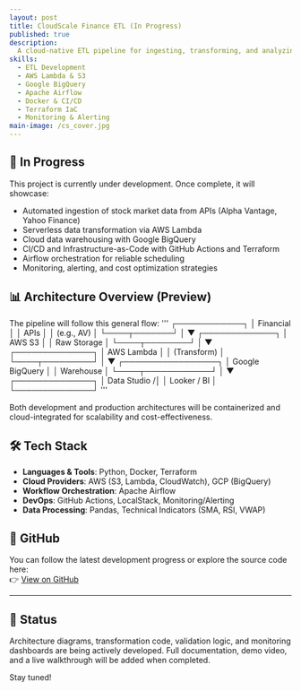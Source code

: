 ```yaml
---
layout: post
title: CloudScale Finance ETL (In Progress)
published: true
description:
  A cloud-native ETL pipeline for ingesting, transforming, and analyzing financial market data using AWS, GCP, Docker, and Apache Airflow. This project is currently under active development and serves as a hands-on demonstration of modern data engineering and DevOps practices.
skills:
  - ETL Development
  - AWS Lambda & S3
  - Google BigQuery
  - Apache Airflow
  - Docker & CI/CD
  - Terraform IaC
  - Monitoring & Alerting
main-image: /cs_cover.jpg
---
```


## 🚧 In Progress

This project is currently under development. Once complete, it will showcase:

- Automated ingestion of stock market data from APIs (Alpha Vantage, Yahoo Finance)
- Serverless data transformation via AWS Lambda
- Cloud data warehousing with Google BigQuery
- CI/CD and Infrastructure-as-Code with GitHub Actions and Terraform
- Airflow orchestration for reliable scheduling
- Monitoring, alerting, and cost optimization strategies

## 📊 Architecture Overview (Preview)

The pipeline will follow this general flow:
'''
         ┌────────────┐
         │ Financial  │
         │   APIs     │
         │ (e.g., AV) │
         └────┬───────┘
              │
              ▼
       ┌─────────────┐
       │  AWS S3     │
       │ Raw Storage │
       └────┬────────┘
            │
            ▼
     ┌──────────────┐
     │ AWS Lambda   │
     │ (Transform)  │
     └────┬─────────┘
          │
          ▼
   ┌─────────────────┐
   │ Google BigQuery │
   │   Warehouse     │
   └────┬────────────┘
        │
        ▼
   ┌──────────────┐
   │ Data Studio /│
   │ Looker / BI  │
   └──────────────┘
'''


Both development and production architectures will be containerized and cloud-integrated for scalability and cost-effectiveness.

## 🛠️ Tech Stack

- **Languages & Tools**: Python, Docker, Terraform
- **Cloud Providers**: AWS (S3, Lambda, CloudWatch), GCP (BigQuery)
- **Workflow Orchestration**: Apache Airflow
- **DevOps**: GitHub Actions, LocalStack, Monitoring/Alerting
- **Data Processing**: Pandas, Technical Indicators (SMA, RSI, VWAP)

## 🔗 GitHub

You can follow the latest development progress or explore the source code here:  
👉 [View on GitHub](https://github.com/itsSaul24/cloudscale-finance-etl)

---

## 📁 Status

Architecture diagrams, transformation code, validation logic, and monitoring dashboards are being actively developed. Full documentation, demo video, and a live walkthrough will be added when completed.

Stay tuned!
